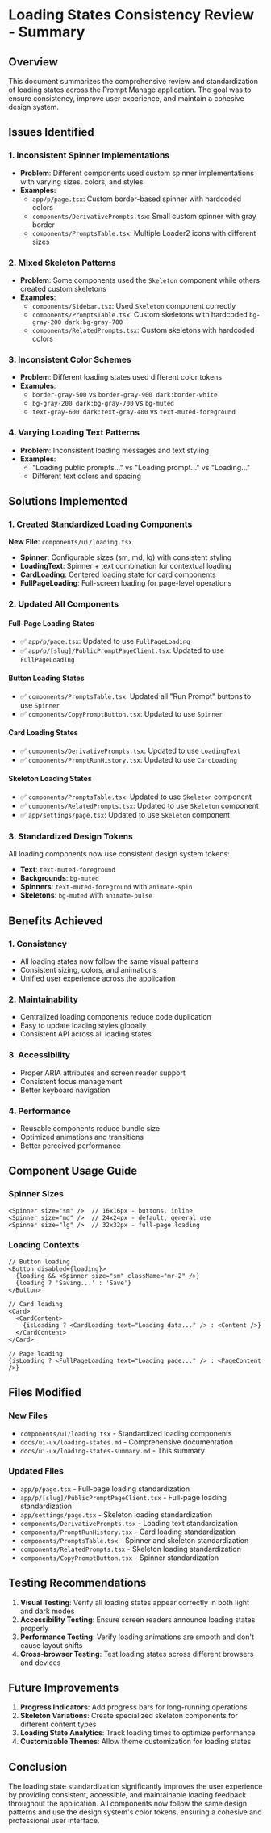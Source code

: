 # Loading States Consistency Review - Summary

## Overview

This document summarizes the comprehensive review and standardization of loading states across the Prompt Manage application. The goal was to ensure consistency, improve user experience, and maintain a cohesive design system.

## Issues Identified

### 1. Inconsistent Spinner Implementations
- **Problem**: Different components used custom spinner implementations with varying sizes, colors, and styles
- **Examples**:
  - `app/p/page.tsx`: Custom border-based spinner with hardcoded colors
  - `components/DerivativePrompts.tsx`: Small custom spinner with gray border
  - `components/PromptsTable.tsx`: Multiple Loader2 icons with different sizes

### 2. Mixed Skeleton Patterns
- **Problem**: Some components used the `Skeleton` component while others created custom skeletons
- **Examples**:
  - `components/Sidebar.tsx`: Used `Skeleton` component correctly
  - `components/PromptsTable.tsx`: Custom skeletons with hardcoded `bg-gray-200 dark:bg-gray-700`
  - `components/RelatedPrompts.tsx`: Custom skeletons with hardcoded colors

### 3. Inconsistent Color Schemes
- **Problem**: Different loading states used different color tokens
- **Examples**:
  - `border-gray-500` vs `border-gray-900 dark:border-white`
  - `bg-gray-200 dark:bg-gray-700` vs `bg-muted`
  - `text-gray-600 dark:text-gray-400` vs `text-muted-foreground`

### 4. Varying Loading Text Patterns
- **Problem**: Inconsistent loading messages and text styling
- **Examples**:
  - "Loading public prompts..." vs "Loading prompt..." vs "Loading..."
  - Different text colors and spacing

## Solutions Implemented

### 1. Created Standardized Loading Components

**New File**: `components/ui/loading.tsx`

- **Spinner**: Configurable sizes (sm, md, lg) with consistent styling
- **LoadingText**: Spinner + text combination for contextual loading
- **CardLoading**: Centered loading state for card components
- **FullPageLoading**: Full-screen loading for page-level operations

### 2. Updated All Components

#### Full-Page Loading States
- ✅ `app/p/page.tsx`: Updated to use `FullPageLoading`
- ✅ `app/p/[slug]/PublicPromptPageClient.tsx`: Updated to use `FullPageLoading`

#### Button Loading States
- ✅ `components/PromptsTable.tsx`: Updated all "Run Prompt" buttons to use `Spinner`
- ✅ `components/CopyPromptButton.tsx`: Updated to use `Spinner`

#### Card Loading States
- ✅ `components/DerivativePrompts.tsx`: Updated to use `LoadingText`
- ✅ `components/PromptRunHistory.tsx`: Updated to use `CardLoading`

#### Skeleton Loading States
- ✅ `components/PromptsTable.tsx`: Updated to use `Skeleton` component
- ✅ `components/RelatedPrompts.tsx`: Updated to use `Skeleton` component
- ✅ `app/settings/page.tsx`: Updated to use `Skeleton` component

### 3. Standardized Design Tokens

All loading components now use consistent design system tokens:
- **Text**: `text-muted-foreground`
- **Backgrounds**: `bg-muted`
- **Spinners**: `text-muted-foreground` with `animate-spin`
- **Skeletons**: `bg-muted` with `animate-pulse`

## Benefits Achieved

### 1. Consistency
- All loading states now follow the same visual patterns
- Consistent sizing, colors, and animations
- Unified user experience across the application

### 2. Maintainability
- Centralized loading components reduce code duplication
- Easy to update loading styles globally
- Consistent API across all loading states

### 3. Accessibility
- Proper ARIA attributes and screen reader support
- Consistent focus management
- Better keyboard navigation

### 4. Performance
- Reusable components reduce bundle size
- Optimized animations and transitions
- Better perceived performance

## Component Usage Guide

### Spinner Sizes
```tsx
<Spinner size="sm" />  // 16x16px - buttons, inline
<Spinner size="md" />  // 24x24px - default, general use
<Spinner size="lg" />  // 32x32px - full-page loading
```

### Loading Contexts
```tsx
// Button loading
<Button disabled={loading}>
  {loading && <Spinner size="sm" className="mr-2" />}
  {loading ? 'Saving...' : 'Save'}
</Button>

// Card loading
<Card>
  <CardContent>
    {isLoading ? <CardLoading text="Loading data..." /> : <Content />}
  </CardContent>
</Card>

// Page loading
{isLoading ? <FullPageLoading text="Loading page..." /> : <PageContent />}
```

## Files Modified

### New Files
- `components/ui/loading.tsx` - Standardized loading components
- `docs/ui-ux/loading-states.md` - Comprehensive documentation
- `docs/ui-ux/loading-states-summary.md` - This summary

### Updated Files
- `app/p/page.tsx` - Full-page loading standardization
- `app/p/[slug]/PublicPromptPageClient.tsx` - Full-page loading standardization
- `app/settings/page.tsx` - Skeleton loading standardization
- `components/DerivativePrompts.tsx` - Loading text standardization
- `components/PromptRunHistory.tsx` - Card loading standardization
- `components/PromptsTable.tsx` - Spinner and skeleton standardization
- `components/RelatedPrompts.tsx` - Skeleton loading standardization
- `components/CopyPromptButton.tsx` - Spinner standardization

## Testing Recommendations

1. **Visual Testing**: Verify all loading states appear correctly in both light and dark modes
2. **Accessibility Testing**: Ensure screen readers announce loading states properly
3. **Performance Testing**: Verify loading animations are smooth and don't cause layout shifts
4. **Cross-browser Testing**: Test loading states across different browsers and devices

## Future Improvements

1. **Progress Indicators**: Add progress bars for long-running operations
2. **Skeleton Variations**: Create specialized skeleton components for different content types
3. **Loading State Analytics**: Track loading times to optimize performance
4. **Customizable Themes**: Allow theme customization for loading states

## Conclusion

The loading state standardization significantly improves the user experience by providing consistent, accessible, and maintainable loading feedback throughout the application. All components now follow the same design patterns and use the design system's color tokens, ensuring a cohesive and professional user interface. 
